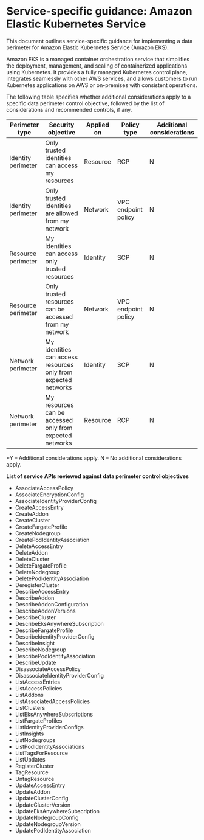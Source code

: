 # Service-specific guidance: Amazon Elastic Kubernetes Service


This document outlines service-specific guidance for implementing a data perimeter for Amazon Elastic Kubernetes Service (Amazon EKS). 


Amazon EKS is a managed container orchestration service that simplifies the deployment, management, and scaling of containerized applications using Kubernetes. It provides a fully managed Kubernetes control plane, integrates seamlessly with other AWS services, and allows customers to run Kubernetes applications on AWS or on-premises with consistent operations.


The following table specifies whether additional considerations apply to a specific data perimeter control objective, followed by the list of considerations and recommended controls, if any.

| Perimeter type | Security objective | Applied on | Policy type | Additional considerations |
|----------------|-------------------|------------|-------------|------------------------|
| Identity perimeter | Only trusted identities can access my resources | Resource | RCP | N |
| Identity perimeter | Only trusted identities are allowed from my network | Network | VPC endpoint policy | N |
| Resource perimeter | My identities can access only trusted resources | Identity | SCP | N |
| Resource perimeter | Only trusted resources can be accessed from my network | Network | VPC endpoint policy | N |
| Network perimeter | My identities can access resources only from expected networks | Identity | SCP | N |
| Network perimeter | My resources can be accessed only from expected networks | Resource | RCP | N |

*Y – Additional considerations apply. N – No additional considerations apply.
 



**List of service APIs reviewed against data perimeter control objectives**
* AssociateAccessPolicy
* AssociateEncryptionConfig
* AssociateIdentityProviderConfig
* CreateAccessEntry
* CreateAddon
* CreateCluster
* CreateFargateProfile
* CreateNodegroup
* CreatePodIdentityAssociation
* DeleteAccessEntry
* DeleteAddon
* DeleteCluster
* DeleteFargateProfile
* DeleteNodegroup
* DeletePodIdentityAssociation
* DeregisterCluster
* DescribeAccessEntry
* DescribeAddon
* DescribeAddonConfiguration
* DescribeAddonVersions
* DescribeCluster
* DescribeEksAnywhereSubscription
* DescribeFargateProfile
* DescribeIdentityProviderConfig
* DescribeInsight
* DescribeNodegroup
* DescribePodIdentityAssociation
* DescribeUpdate
* DisassociateAccessPolicy
* DisassociateIdentityProviderConfig
* ListAccessEntries
* ListAccessPolicies
* ListAddons
* ListAssociatedAccessPolicies
* ListClusters
* ListEksAnywhereSubscriptions
* ListFargateProfiles
* ListIdentityProviderConfigs
* ListInsights
* ListNodegroups
* ListPodIdentityAssociations
* ListTagsForResource
* ListUpdates
* RegisterCluster
* TagResource
* UntagResource
* UpdateAccessEntry
* UpdateAddon
* UpdateClusterConfig
* UpdateClusterVersion
* UpdateEksAnywhereSubscription
* UpdateNodegroupConfig
* UpdateNodegroupVersion
* UpdatePodIdentityAssociation

